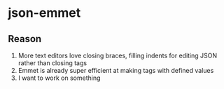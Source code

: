 # json-emmet
## Reason
1. More text editors love closing braces, filling indents for editing JSON rather than closing tags
2. Emmet is already super efficient at making tags with defined values
3. I want to work on something